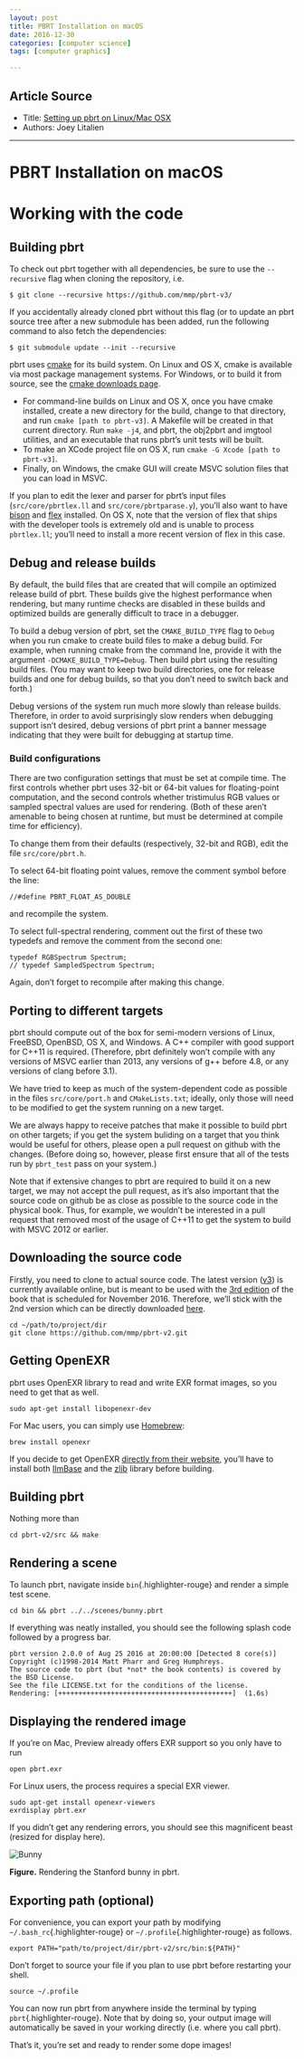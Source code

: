 ```yaml
---
layout: post
title: PBRT Installation on macOS
date: 2016-12-30
categories: [computer science]
tags: [computer graphics]

---
```


## Article Source
* Title: [Setting up pbrt on Linux/Mac OSX](http://joeylitalien.github.io/computer-graphics/2016/08/25/configuring-pbrt.html)
* Authors: Joey Litalien

---

PBRT Installation on macOS 
=====

Working with the code
=====================

Building pbrt 
-------------

To check out pbrt together with all dependencies, be sure to use the
`--recursive` flag when cloning the repository, i.e.

    $ git clone --recursive https://github.com/mmp/pbrt-v3/

If you accidentally already cloned pbrt without this flag (or to update
an pbrt source tree after a new submodule has been added, run the
following command to also fetch the dependencies:

    $ git submodule update --init --recursive

pbrt uses [cmake](http://www.cmake.org/) for its build system. On Linux
and OS X, cmake is available via most package management systems. For
Windows, or to build it from source, see the [cmake downloads
page](http://www.cmake.org/download/).

-   For command-line builds on Linux and OS X, once you have cmake
    installed, create a new directory for the build, change to that
    directory, and run `cmake [path to pbrt-v3]`. A Makefile will be
    created in that current directory. Run `make -j4`, and pbrt, the
    obj2pbrt and imgtool utilities, and an executable that runs pbrt’s
    unit tests will be built.
-   To make an XCode project file on OS X, run
    `cmake -G Xcode [path to pbrt-v3]`.
-   Finally, on Windows, the cmake GUI will create MSVC solution files
    that you can load in MSVC.

If you plan to edit the lexer and parser for pbrt’s input files
(`src/core/pbrtlex.ll` and `src/core/pbrtparase.y`), you’ll also want to
have [bison](https://www.gnu.org/software/bison/) and
[flex](http://flex.sourceforge.net/) installed. On OS X, note that the
version of flex that ships with the developer tools is extremely old and
is unable to process `pbrtlex.ll`; you’ll need to install a more recent
version of flex in this case.


Debug and release builds 
------------------------

By default, the build files that are created that will compile an
optimized release build of pbrt. These builds give the highest
performance when rendering, but many runtime checks are disabled in
these builds and optimized builds are generally difficult to trace in a
debugger.

To build a debug version of pbrt, set the `CMAKE_BUILD_TYPE` flag to
`Debug` when you run cmake to create build files to make a debug build.
For example, when running cmake from the command lne, provide it with
the argument `-DCMAKE_BUILD_TYPE=Debug`. Then build pbrt using the
resulting build files. (You may want to keep two build directories, one
for release builds and one for debug builds, so that you don’t need to
switch back and forth.)

Debug versions of the system run much more slowly than release builds.
Therefore, in order to avoid surprisingly slow renders when debugging
support isn’t desired, debug versions of pbrt print a banner message
indicating that they were built for debugging at startup time.


### Build configurations

There are two configuration settings that must be set at compile time.
The first controls whether pbrt uses 32-bit or 64-bit values for
floating-point computation, and the second controls whether tristimulus
RGB values or sampled spectral values are used for rendering. (Both of
these aren’t amenable to being chosen at runtime, but must be determined
at compile time for efficiency).

To change them from their defaults (respectively, 32-bit and RGB), edit
the file `src/core/pbrt.h`.

To select 64-bit floating point values, remove the comment symbol before
the line:

    //#define PBRT_FLOAT_AS_DOUBLE

and recompile the system.

To select full-spectral rendering, comment out the first of these two
typedefs and remove the comment from the second one:

    typedef RGBSpectrum Spectrum;
    // typedef SampledSpectrum Spectrum;

Again, don’t forget to recompile after making this change.


Porting to different targets 
----------------------------

pbrt should compute out of the box for semi-modern versions of Linux,
FreeBSD, OpenBSD, OS X, and Windows. A C++ compiler with good support
for C++11 is required. (Therefore, pbrt definitely won’t compile with
any versions of MSVC earlier than 2013, any versions of g++ before 4.8,
or any versions of clang before 3.1).

We have tried to keep as much of the system-dependent code as possible
in the files `src/core/port.h` and `CMakeLists.txt`; ideally, only those
will need to be modified to get the system running on a new target.

We are always happy to receive patches that make it possible to build
pbrt on other targets; if you get the system buliding on a target that
you think would be useful for others, please open a pull request on
github with the changes. (Before doing so, however, please first ensure
that all of the tests run by `pbrt_test` pass on your system.)

Note that if extensive changes to pbrt are required to build it on a new
target, we may not accept the pull request, as it’s also important that
the source code on github be as close as possible to the source code in
the physical book. Thus, for example, we wouldn’t be interested in a
pull request that removed most of the usage of C++11 to get the system
to build with MSVC 2012 or earlier.


## Downloading the source code

Firstly, you need to clone to actual source code. The latest version
([v3](https://github.com/mmp/pbrt-v3/)) is currently available online,
but is meant to be used with the [3rd
edition](https://www.amazon.com/Physically-Based-Rendering-Third-Implementation/dp/0128006455)
of the book that is scheduled for November 2016. Therefore, we’ll stick
with the 2nd version which can be directly downloaded
[here](https://github.com/mmp/pbrt-v2/archive/master.zip).

    cd ~/path/to/project/dir
    git clone https://github.com/mmp/pbrt-v2.git

## Getting OpenEXR

pbrt uses OpenEXR library to read and write EXR format images, so you
need to get that as well.

    sudo apt-get install libopenexr-dev

For Mac users, you can simply use [Homebrew](http://brew.sh/):

    brew install openexr

If you decide to get OpenEXR [directly from their
website](http://www.openexr.com/downloads.html), you’ll have to install
both
[IlmBase](http://download.savannah.nongnu.org/releases/openexr/ilmbase-2.2.0.tar.gz)
and the [zlib](http://www.zlib.net/) library before building.

## Building pbrt

Nothing more than

    cd pbrt-v2/src && make

## Rendering a scene

To launch pbrt, navigate inside `bin`{.highlighter-rouge} and render a
simple test scene.

    cd bin && pbrt ../../scenes/bunny.pbrt

If everything was neatly installed, you should see the following splash
code followed by a progress bar.

    pbrt version 2.0.0 of Aug 25 2016 at 20:00:00 [Detected 8 core(s)]
    Copyright (c)1998-2014 Matt Pharr and Greg Humphreys.
    The source code to pbrt (but *not* the book contents) is covered by the BSD License.
    See the file LICENSE.txt for the conditions of the license.
    Rendering: [+++++++++++++++++++++++++++++++++++++++++++]  (1.6s)

## Displaying the rendered image

If you’re on Mac, Preview already offers EXR support so you only have to
run

    open pbrt.exr

For Linux users, the process requires a special EXR viewer.

    sudo apt-get install openexr-viewers
    exrdisplay pbrt.exr

If you didn’t get any rendering errors, you should see this magnificent
beast (resized for display here).

![Bunny](http://joeylitalien.github.io/assets/bunny.png)

**Figure.** Rendering the Stanford bunny in pbrt.

## Exporting path (optional)

For convenience, you can export your path by modifying
`~/.bash_rc`{.highlighter-rouge} or `~/.profile`{.highlighter-rouge} as
follows.

    export PATH="path/to/project/dir/pbrt-v2/src/bin:${PATH}"

Don’t forget to source your file if you plan to use pbrt before
restarting your shell.

    source ~/.profile

You can now run pbrt from anywhere inside the terminal by typing
`pbrt`{.highlighter-rouge}. Note that by doing so, your output image
will automatically be saved in your working directly (i.e. where you
call pbrt).

That’s it, you’re set and ready to render some dope images!

